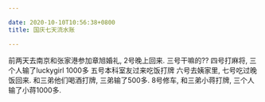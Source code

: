 ```yaml
---

date: 2020-10-10T10:56:38+0800
title: 国庆七天流水账 

---
```


前两天去南京和张家港参加章旭婚礼, 2号晚上回来.
三号干嘛的??
四号打麻将, 三个人输了luckygirl 1000多
五号本科室友过来吃饭打牌
六号去姨家里, 七号吃过晚饭回来. 和三弟他们喝酒打牌, 三弟输了500多.
8号修车, 和三弟小蒋打牌, 三个人输了小蒋1000多.
